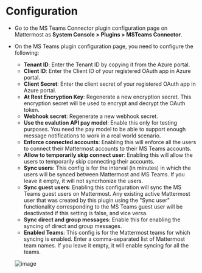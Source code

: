 # Configuration

- Go to the MS Teams Connector plugin configuration page on Mattermost as **System Console > Plugins > MSTeams Connector**.
- On the MS Teams plugin configuration page, you need to configure the following:
    - **Tenant ID**: Enter the Tenant ID by copying it from the Azure portal.
    - **Client ID**: Enter the Client ID of your registered OAuth app in Azure portal.
    - **Client Secret**: Enter the client secret of your registered OAuth app in Azure portal.
    - **At Rest Encryption Key**: Regenerate a new encryption secret. This encryption secret will be used to encrypt and decrypt the OAuth token.
    - **Webhook secret**: Regenerate a new webhook secret.
    - **Use the evalution API pay model**: Enable this only for testing purposes. You need the pay model to be able to support enough message notifications to work in a real world scenario.
    - **Enforce connected accounts**: Enabling this will enforce all the users to connect their Mattermost accounts to their MS Teams accounts.
    - **Allow to temporarily skip connect user**: Enabling this will allow the users to temporarily skip connecting their accounts.
    - **Sync users**: This config is for the interval (in minutes) in which the users will be synced between Mattermost and MS Teams. If you leave it empty, it will not syncrhonize the users.
    - **Sync guest users**: Enabling this configuration will sync the MS Teams guest users on Mattermost. Any existing active Mattermost user that was created by this plugin using the "Sync user" functionality corresponding to the MS Teams guest user will be deactivated if this setting is false, and vice versa.
    - **Sync direct and group messages**: Enable this for enabling the syncing of direct and group messages.
    - **Enabled Teams**: This config is for the Mattermost teams for which syncing is enabled. Enter a comma-separated list of Mattermost team names. If you leave it empty, it will enable syncing for all the teams. 

    ![image](https://github.com/mattermost/mattermost-plugin-msteams-sync/assets/100013900/077058f2-cd59-4287-a85d-12e6d158d208)
